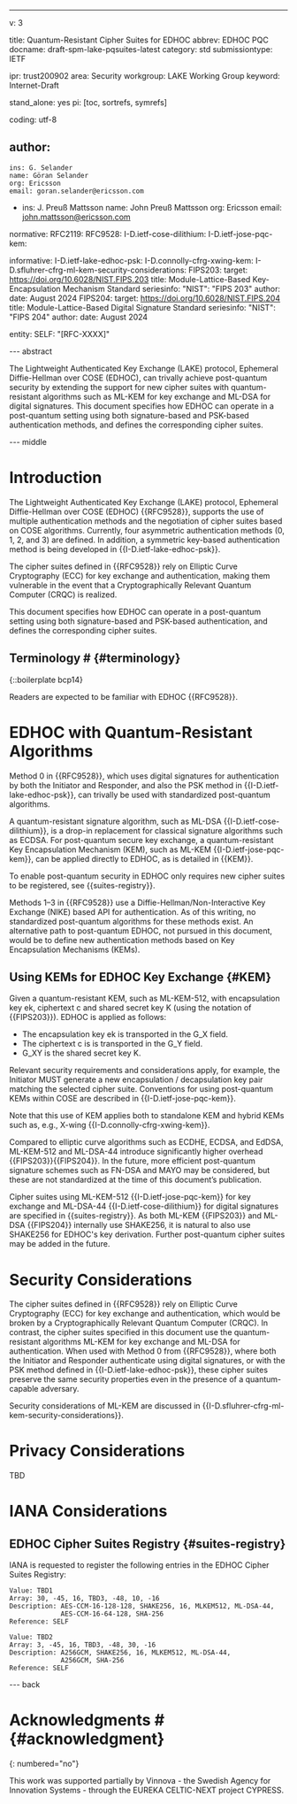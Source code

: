 ---
v: 3

title: Quantum-Resistant Cipher Suites for EDHOC
abbrev: EDHOC PQC
docname: draft-spm-lake-pqsuites-latest
category: std
submissiontype: IETF

ipr: trust200902
area: Security
workgroup: LAKE Working Group
keyword: Internet-Draft

stand_alone: yes
pi: [toc, sortrefs, symrefs]

coding: utf-8

author:
-
    ins: G. Selander
    name: Göran Selander
    org: Ericsson
    email: goran.selander@ericsson.com
-
    ins: J. Preuß Mattsson
    name: John Preuß Mattsson
    org: Ericsson
    email: john.mattsson@ericsson.com

normative:
  RFC2119:
  RFC9528:
  I-D.ietf-cose-dilithium:
  I-D.ietf-jose-pqc-kem:

informative:
  I-D.ietf-lake-edhoc-psk:
  I-D.connolly-cfrg-xwing-kem:
  I-D.sfluhrer-cfrg-ml-kem-security-considerations:
  FIPS203:
    target: https://doi.org/10.6028/NIST.FIPS.203
    title: Module-Lattice-Based Key-Encapsulation Mechanism Standard
    seriesinfo:
      "NIST": "FIPS 203"
    author:
    date: August 2024
  FIPS204:
    target: https://doi.org/10.6028/NIST.FIPS.204
    title: Module-Lattice-Based Digital Signature Standard
    seriesinfo:
      "NIST": "FIPS 204"
    author:
    date: August 2024

entity:
  SELF: "[RFC-XXXX]"

--- abstract

The Lightweight Authenticated Key Exchange (LAKE) protocol, Ephemeral Diffie-Hellman over COSE (EDHOC), can trivally achieve post-quantum security by extending the support for new cipher suites with quantum-resistant algorithms such as ML-KEM for key exchange and ML-DSA for digital signatures. This document specifies how EDHOC can operate in a post-quantum setting using both signature-based and PSK-based authentication methods, and defines the corresponding cipher suites.

--- middle


# Introduction

The Lightweight Authenticated Key Exchange (LAKE) protocol, Ephemeral Diffie-Hellman over COSE (EDHOC) {{RFC9528}}, supports the use of multiple authentication methods and the negotiation of cipher suites based on COSE algorithms. Currently, four asymmetric authentication methods (0, 1, 2, and 3) are defined. In addition, a symmetric key-based authentication method is being developed in {{I-D.ietf-lake-edhoc-psk}}.

The cipher suites defined in {{RFC9528}} rely on Elliptic Curve Cryptography (ECC) for key exchange and authentication, making them vulnerable in the event that a Cryptographically Relevant Quantum Computer (CRQC) is realized.

This document specifies how EDHOC can operate in a post-quantum setting using both signature-based and PSK-based authentication, and defines the corresponding cipher suites.

## Terminology # {#terminology}

{::boilerplate bcp14}

Readers are expected to be familiar with EDHOC {{RFC9528}}.


# EDHOC with Quantum-Resistant Algorithms

Method 0 in {{RFC9528}}, which uses digital signatures for authentication by both the Initiator and Responder, and also the PSK method in {{I-D.ietf-lake-edhoc-psk}}, can trivally be used with standardized post-quantum algorithms.

A quantum-resistant signature algorithm, such as ML-DSA {{I-D.ietf-cose-dilithium}}, is a drop-in replacement for classical signature algorithms such as ECDSA. For post-quantum secure key exchange, a quantum-resistant Key Encapsulation Mechanism (KEM), such as ML-KEM {{I-D.ietf-jose-pqc-kem}}, can be applied directly to EDHOC, as is detailed in {{KEM}}.

To enable post-quantum security in EDHOC only requires new cipher suites to be registered, see {{suites-registry}}.

Methods 1–3 in {{RFC9528}} use a Diffie-Hellman/Non-Interactive Key Exchange (NIKE) based API for authentication. As of this writing, no standardized post-quantum algorithms for these methods exist. An alternative path to post-quantum EDHOC, not pursued in this document, would be to define new authentication methods based on Key Encapsulation Mechanisms (KEMs).

## Using KEMs for EDHOC Key Exchange {#KEM}

Given a quantum-resistant KEM, such as ML-KEM-512, with encapsulation key ek, ciphertext c and shared secret key K (using the notation of {{FIPS203}}). EDHOC is applied as follows:

* The encapsulation key ek is transported in the G_X field.
* The ciphertext c is is transported in the G_Y field.
* G_XY is the shared secret key K.

Relevant security requirements and considerations apply, for example, the Initiator MUST generate a new encapsulation / decapsulation key pair matching the selected cipher suite. Conventions for using post-quantum KEMs within COSE are described in {{I-D.ietf-jose-pqc-kem}}.

Note that this use of KEM applies both to standalone KEM and hybrid KEMs such as, e.g., X-wing {{I-D.connolly-cfrg-xwing-kem}}.

Compared to elliptic curve algorithms such as ECDHE, ECDSA, and EdDSA, ML-KEM-512 and ML-DSA-44 introduce significantly higher overhead {{FIPS203}}{{FIPS204}}. In the future, more efficient post-quantum signature schemes such as FN-DSA and MAYO may be considered, but these are not standardized at the time of this document’s publication.

Cipher suites using ML-KEM-512 {{I-D.ietf-jose-pqc-kem}} for key exchange and ML-DSA-44 {{I-D.ietf-cose-dilithium}} for digital signatures are specified in {{suites-registry}}. As both ML-KEM {{FIPS203}} and ML-DSA {{FIPS204}} internally use SHAKE256, it is natural to also use SHAKE256 for EDHOC's key derivation. Further post-quantum cipher suites may be added in the future.

# Security Considerations

The cipher suites defined in {{RFC9528}} rely on Elliptic Curve Cryptography (ECC) for key exchange and authentication, which would be broken by a Cryptographically Relevant Quantum Computer (CRQC). In contrast, the cipher suites specified in this document use the quantum-resistant algorithms ML-KEM for key exchange and ML-DSA for authentication. When used with Method 0 from {{RFC9528}}, where both the Initiator and Responder authenticate using digital signatures, or with the PSK method defined in {{I-D.ietf-lake-edhoc-psk}}, these cipher suites preserve the same security properties even in the presence of a quantum-capable adversary.

Security considerations of ML-KEM are discussed in {{I-D.sfluhrer-cfrg-ml-kem-security-considerations}}.

# Privacy Considerations

TBD

# IANA Considerations

## EDHOC Cipher Suites Registry {#suites-registry}

IANA is requested to register the following entries in the EDHOC Cipher Suites Registry:

~~~~~~~~~~~~~~~~~~~~~~~
Value: TBD1
Array: 30, -45, 16, TBD3, -48, 10, -16
Description: AES-CCM-16-128-128, SHAKE256, 16, MLKEM512, ML-DSA-44,
             AES-CCM-16-64-128, SHA-256
Reference: SELF
~~~~~~~~~~~~~~~~~~~~~~~

~~~~~~~~~~~~~~~~~~~~~~~
Value: TBD2
Array: 3, -45, 16, TBD3, -48, 30, -16
Description: A256GCM, SHAKE256, 16, MLKEM512, ML-DSA-44,
             A256GCM, SHA-256
Reference: SELF
~~~~~~~~~~~~~~~~~~~~~~~

--- back


# Acknowledgments # {#acknowledgment}
{: numbered="no"}

This work was supported partially by Vinnova - the Swedish Agency for Innovation Systems - through the EUREKA CELTIC-NEXT project CYPRESS.
